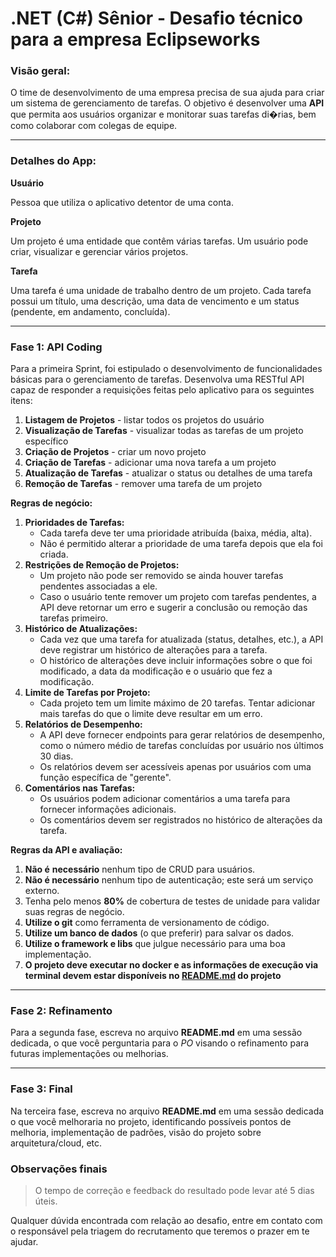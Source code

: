 # .NET (C#) Sênior - Desafio técnico para a empresa Eclipseworks

### Visão geral:

O time de desenvolvimento de uma empresa precisa de sua ajuda para criar um sistema de gerenciamento de tarefas. O objetivo é desenvolver uma **API** que permita aos usuários organizar e monitorar suas tarefas di�rias, bem como colaborar com colegas de equipe.

---

### Detalhes do App:

**Usuário**

Pessoa que utiliza o aplicativo detentor de uma conta.

**Projeto**

Um projeto é uma entidade que contêm várias tarefas. Um usuário pode criar, visualizar e gerenciar vários projetos.

**Tarefa**

Uma tarefa é uma unidade de trabalho dentro de um projeto. Cada tarefa possui um título, uma descrição, uma data de vencimento e um status (pendente, em andamento, concluída).

---

### Fase 1: API Coding

Para a primeira Sprint, foi estipulado o desenvolvimento de funcionalidades básicas para o gerenciamento de tarefas. Desenvolva uma RESTful API capaz de responder a requisições feitas pelo aplicativo para os seguintes itens:

1. **Listagem de Projetos** - listar todos os projetos do usuário
2. **Visualização de Tarefas** - visualizar todas as tarefas de um projeto específico
3. **Criação de Projetos** - criar um novo projeto
4. **Criação de Tarefas** - adicionar uma nova tarefa a um projeto
5. **Atualização de Tarefas** - atualizar o status ou detalhes de uma tarefa
6. **Remoção de Tarefas** - remover uma tarefa de um projeto

**Regras de negócio:**

1. **Prioridades de Tarefas:**
    - Cada tarefa deve ter uma prioridade atribuída (baixa, média, alta).
    - Não é permitido alterar a prioridade de uma tarefa depois que ela foi criada.
2. **Restrições de Remoção de Projetos:**
    - Um projeto não pode ser removido se ainda houver tarefas pendentes associadas a ele.
    - Caso o usuário tente remover um projeto com tarefas pendentes, a API deve retornar um erro e sugerir a conclusão ou remoção das tarefas primeiro.
3. **Histórico de Atualizações:**
    - Cada vez que uma tarefa for atualizada (status, detalhes, etc.), a API deve registrar um histórico de alterações para a tarefa.
    - O histórico de alterações deve incluir informações sobre o que foi modificado, a data da modificação e o usuário que fez a modificação.
4. **Limite de Tarefas por Projeto:**
    - Cada projeto tem um limite máximo de 20 tarefas. Tentar adicionar mais tarefas do que o limite deve resultar em um erro.
5. **Relatórios de Desempenho:**
    - A API deve fornecer endpoints para gerar relatórios de desempenho, como o número médio de tarefas concluídas por usuário nos últimos 30 dias.
    - Os relatórios devem ser acessíveis apenas por usuários com uma função específica de "gerente".
6. **Comentários nas Tarefas:**
    - Os usuários podem adicionar comentários a uma tarefa para fornecer informações adicionais.
    - Os comentários devem ser registrados no histórico de alterações da tarefa.

**Regras da API e avaliação:**

1. **Não é** **necessário** nenhum tipo de CRUD para usuários.
2. **Não é necessário** nenhum tipo de autenticação; este será um serviço externo.
3. Tenha pelo menos **80%** de cobertura de testes de unidade para validar suas regras de negócio.
4. **Utilize o git** como ferramenta de versionamento de código.
5. **Utilize um banco de dados** (o que preferir) para salvar os dados.
6. **Utilize o framework e libs** que julgue necessário para uma boa implementação.
7. **O projeto deve executar no docker e as informações de execução via terminal devem estar disponíveis no [README.md](http://README.md) do projeto**

---

### Fase 2: Refinamento

Para a segunda fase, escreva no arquivo **README.md** em uma sessão dedicada, o que você perguntaria para o *PO* visando o refinamento para futuras implementações ou melhorias.

---

### Fase 3: Final

Na terceira fase, escreva no arquivo **README.md** em uma sessão dedicada o que você melhoraria no projeto, identificando possíveis pontos de melhoria, implementação de padrões, visão do projeto sobre arquitetura/cloud, etc.

### Observações finais

> O tempo de correção e feedback do resultado pode levar até 5 dias úteis.

Qualquer dúvida encontrada com relação ao desafio, entre em contato com o responsável pela triagem do recrutamento que teremos o prazer em te ajudar.
>